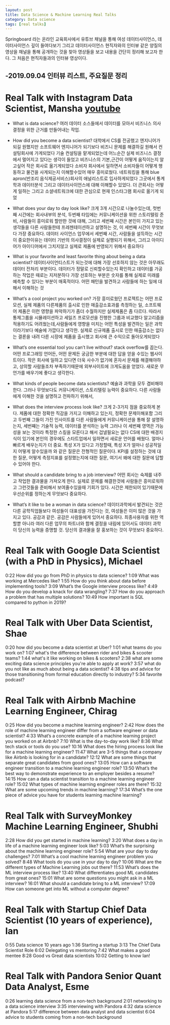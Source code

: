 ```yaml
---
layout: post
title: Data Science & Machine Learning Real Talks
category: Data science
tags: [real talks] 
---
```


Springboard 라는 온라인 교육회사에서 유튜브 채널을 통해 여성 데이터사이언스, 데이터사이언스 깊이 들여다보기 그리고 데이터사이언스 현직자와의 인터뷰 같은 양질의 영상을 채널을 통해 공개하는 것을
찾아 영상들을 보고 내용을 간단히 정리해 보고자 한다. 그 처음은 현직자들과의 인터뷰 영상이다.
      
-2019.09.04 인터뷰 리스트, 주요질문 정리
-

# Real Talk with Instagram Data Scientist, Mansha [youtube](https://www.youtube.com/watch?v=dYZJxhYjBE8)
- What is data science?
여러 데이터 소스들에서 데이터를 모아서 비즈니스 의사결정을 위한 근거를 만들어내는 작업.  

- How did you become a data scientist?
대학에서 CS를 전공했고 엔지니어가 되길 원했지만 소프트웨어 엔지니어가 되기보다 비즈니 문제를 해결하길 원해서 컨설팅회사에 가게되었다
기술 컨설팅을 맡게되었는데 어느순간 실제 비즈니스 결정에서 멀어지고 있다는 생각이 들었고 비즈니스의 기본,근간이 어떻게 움직이는지 알고싶어 작은 회사로 옮기게되었다
소비자 회사에서 일하면서 소비자들이 어떻게 행동하고 물건을 사게되는지 이해할수있어 매우 흥미로웠다. 네트워킹을 통해 blue apron(반조리 음식제공서비스)회사의 애널리스트로 입사하게되었다
그곳에서 통계학과 데이터분석 그리고 데이터사이언스에 대해 이해할수 있었다. 더 큰회사는 어떻게 일하는 그리고 소셜네트워크에 대한 관심으로 현재 인스타그램 회사로 옮기게 되었

- What does your day to day look like?
크게 3개 시간으로 나눌수있는데, 첫번째 시간에는 회사내부의 분석, 두번째 타임에는 커뮤니케이션을 위한 스토리텔링 준비, 사람들이 흥미로워 할만한 것에 대해,
그리고 세번째 시간은 본인이 가지고 있는 생각들을 다른 사람들한테 프레젠테이션하고 설명하는 것, 이 세번째 시간이 무엇보다 가장 중요하다.
데이터 사이언스 업무에서 세번째 시간, 사람들을 설득하는 시간이 중요한이유는 데이터 기반의 의사결정이 실제로 실행되기 위해서, 그리고 아이디어가 아이디어에서 그치지않고 실제로 제품에 반영되기 위해서 중요하다

- What is your favorite and least favorite thing about being a data scientist?
데이터사이언티스트가 되는것에 대해 가장 선호하지 않는 것은 아무래도 데이터 전처리 부분이다. 데이터가 정말로 신뢰할수있는지 확인하고 데이터를 가공하는 작업은 때로는 지저분하다
가장 선호하는 부분은 숫자를 통해 실제로 미래를 예측할 수 있다는 부분이 매혹적이다. 어떤 패턴을 발견하고 사람들에 하는 일에 대해서 이해하는 것

- What’s a cool project you worked on?
가장 흥미로웠던 프로젝트는 어떤 프로모션, 실제 제품의 다른제품의 출시로 인한 매출감소효과를 측정하는 일,
소프트웨어 제품은 이런 영향을 파악하기가 좀더 수월하지만 실제제품은 좀 다르다. 따라서 통제그룹을 시뮬레이션하고 세일즈 프로모션을 진행한 그룹과 비교했다
알고리즘을 적용하기도 어려웠는데,사람들에게 영향을 미치는 어떤 특성을 발견하는 일은 과학이라기보다 예술에 가깝다고 생각한.
실제로 신규제품 출시로 인한 매출감소는 없다는 결론을 내려 다른 시장에 제품을 출시했고 회사에 큰 수익으로 돌아오게되었다

- What’s one essential tool you can’t live without?
stack overflow를 꼽는다. 어떤 프로그래밍 언어든, 어떤 문제든 궁금한 부분에 대한 답을 얻을 수있는 웹사이트이다.
작은 회사에 일하고 있다면 더욱 사수가 없기에 혼자서 문제를 해결해야하고, 상의할 사람들조차 부족하기때문에 외부사이트에 크게도움을 얻었다.
새로운 무언가를 배우기에 좋다고 생각한다. 

- What kinds of people become data scientists?
예술과 과학을 모두 겸비해야한다. 그러나 무엇보다도 커뮤니케이션, 스토리텔링 능력이 중요하다. 다른 사람들에게 이해한 것을 설명하고 전파하기 위해서,
 
- What does the interview process look like?
크게 2-3가지 점을 중요하게 본다. 제품에 대한 정확한 직감을 가지고 이해하고 있는지, 정확한 문제이해포함 그리고 두번째 그들이 가진 인사이트를 다른 사람들에게 
커뮤니케이션을 통해 잘 설명하는지, 세번쨰는 기술적 능력, 데이터를 분석하는 능력 그러나 이 세번째 영역은 가능성을 보는 것이라 특정한 스킬을 모른다고 해서 겁낼필요는 없다
CS에 대한 배경지식이 있기에 본인의 경우에도 스타트업에서 일하면서 새로운 언어를 배웠다. 얼마나 빠르게 배우는지가 더 중요.
특성 X가 있다고 가정할때, 특성 X가 얼마나 성공적일지 어떻게 알수있을까 와 같은 질문은 전형적인 질문이다. 
KPI를 설정하는 것에 대한 질문, 어떻게 측정지표를 설정했는지에 대한 질문, 여기서 왜에 대한 질문에 답할수 있어야 한다.

- What should a candidate bring to a job interview?
어떤 회사는 숙제를 내주고 작업한 결과물을 가져오게 한다. 실제로 문제를 해결한것에 사람들은 흥미로워하고 그런것들을 준비해서 보여줄수있을때 기회가 있다.
시간은 제한되어 있기때문에 우선순위를 정하는게 무엇보다 중요하다.

- What’s it like to be a woman in data science?
데이터과학에서 발견되는 것은 다른 공학직업들보다 여성들이 대표성을 가진다는 것, 여성들은 이미 많은 것을 가지고 있다. 공감과 같은.
공감은 사람들에게 있어서 중요하다. 최종사용자를 위한 역할뿐 아니라 여러 다른 업무의 파트너와 함께 결정을 내림에 있어서도
데이터 과학이 당신의 능력을 증명할 것. 당신의 결과물을 잘 홍보하는 것이 무엇보다 중요하다. 

    
        
# Real Talk with Google Data Scientist (with a PhD in Physics), Michael
0:22 How did you go from PhD in physics to data science?
1:09 What was working at Mercedes like?
1:55 How do you think about data before implementing tools?
3:09 What’s the Google interview process like?
4:49 How do you develop a knack for data wrangling?
7:37 How do you approach a problem that has multiple solutions? 
10:49 How important is SQL compared to python in 2019?  

# Real Talk with Uber Data Scientist, Shae
0:20 how did you become a data scientist at Uber?
1:01 what teams do you work on?
1:07 what's the difference between rider and bikes & scooter teams?
1:44 what's it like working on bikes & scooters?
2:38 what are some exciting data science principles you're able to apply at work?
3:57 what do you not like as much about being a data scientist?
4:38 tips and advice for those transitioning from formal education directly to industry?
5:34 favorite podcast?  

# Real Talk with Airbnb Machine Learning Engineer, Chirag
0:25 How did you become a machine learning engineer?
2:42 How does the role of machine learning engineer differ from a software engineer or data scientist?
4:33 What’s a concrete example of a machine learning project you worked on at Airbnb?
7:10 What is the day-to-day work like?
8:36 What tech stack or tools do you use?
10:16 What does the hiring process look like for a machine learning engineer?
11:47 What are 3-5 things that a company like Airbnb is looking for in a candidate?
12:12 What are some things that separate great candidates from good ones?
13:05 How can a software engineer transition to a machine learning engineer role?
13:50 What’s the best way to demonstrate experience to an employer besides a resume?
14:15 How can a data scientist transition to a machine learning engineer role?
15:02 What types of machine learning engineer roles are there?
15:32 What are some upcoming trends in machine learning?
17:34 What’s the one piece of advice you have for students learning machine learning?  

# Real Talk with SurveyMonkey Machine Learning Engineer, Shubhi
2:28 How did you get started in machine learning?
3:20 What does a day in life of a machine learning engineer look like?
5:03 What’s the surprising about the machine learning engineer role?
5:54 What are your day to day challenges?
7:01 What’s a cool machine learning engineer problem you solved?
8:48 What tools do you use in your day to day?
10:06 What are the different types of Machine Learning jobs out there?
11:53 What’s does the ML interview process like?
13:40 What differentiates good ML candidates from great ones?
15:01 What are some questions you might ask in a ML interview?
16:01 What should a candidate bring to a ML interview?
17:09 How can someone get into ML without a computer degree?  

# Real Talk with Startup Chief Data Scientist (10 years of experience), Ian
0:55 Data science 10 years ago
1:36 Starting a startup
3:13 The Chief Data Scientist Role
6:02 Delegating vs mentoring
7:42 What makes a good mentee
8:28 Good vs Great data scientists
10:02 Getting to know Ian!  

# Real Talk with Pandora Senior Quant Data Analyst, Esme
0:26 learning data science from a non-tech background
2:01 networking to a data science interview
3:35 interviewing with Pandora
4:32 data science at Pandora
5:17 difference between data analyst and data scientist
6:04 advice to students coming from a non-tech background  


